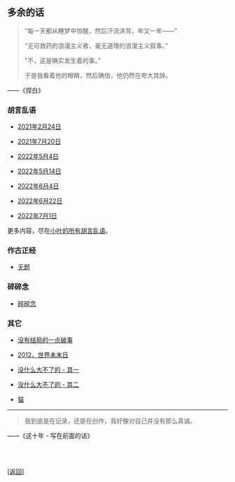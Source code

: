 ## 多余的话

> “每一天都从睡梦中惊醒，然后汗流浃背，年又一年——”
>
> “无可救药的浪漫主义者，毫无道理的浪漫主义叙事。”
>
> “不，这是确实发生着的事。”
>
> 于是我看着他的眼睛，然后确信，他仍然在夸大其辞。

——《捏白》

### 胡言乱语

- [2021年2月24日](../../resources/proses/多余的话/胡言乱语/胡言乱语_2021年2月24日.md)

- [2021年7月20日](../../resources/proses/多余的话/胡言乱语/胡言乱语_2021年7月20日.md)

- [2022年5月4日](../../resources/proses/多余的话/胡言乱语/胡言乱语_2022年5月4日.md)

- [2022年5月14日](../../resources/proses/多余的话/胡言乱语/胡言乱语_2022年5月14日.md)

- [2022年6月4日](../../resources/proses/多余的话/胡言乱语/胡言乱语_2022年6月4日.md)

- [2022年6月22日](../../resources/proses/多余的话/胡言乱语/胡言乱语_2022年6月22日.md)

- [2022年7月1日](../../resources/proses/多余的话/胡言乱语/胡言乱语_2022年7月1日.md)

更多内容，尽在[小叶的所有胡言乱语](小叶的所有胡言乱语_降序列表.md)。

### 作古正经

- [无题](../../resources/proses/多余的话/作古正经/无题.md)

### 碎碎念

- [碎碎念](../../resources/proses/多余的话/碎碎念/碎碎念.md)

### 其它

- [没有结局的一点破事](../../resources/proses/多余的话/其它/没有结局的一点破事.md)

- [2012，世界未末日](../../resources/proses/多余的话/其它/2012_世界未末日.md)

- [没什么大不了的 - 其一](../../resources/proses/多余的话/其它/没什么大不了的_其一.md)

- [没什么大不了的 - 其二](../../resources/proses/多余的话/其它/没什么大不了的_其二.md)

- [猫](../../resources/proses/多余的话/其它/猫.md)

------

> 我到底是在记录，还是在创作，我好像对自己并没有那么真诚。

——《这十年 - 写在前面的话》

<br>

<br>

[[返回]](../../index.md)
